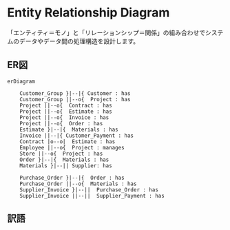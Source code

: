 
# Entity Relationship Diagram

「エンティティ＝モノ」と「リレーションシップ＝関係」の組み合わせでシステムのデータやデータ間の処理構造を設計します。


## ER図

```mermaid
erDiagram

    Customer_Group }|--|{ Customer : has
    Customer_Group ||--o{  Project : has
    Project ||--o{  Contract : has
    Project ||--o{  Estimate : has
    Project ||--o{  Invoice : has
    Project ||--o{  Order : has
    Estimate }|--|{  Materials : has
    Invoice ||--|{ Customer_Payment : has
    Contract |o--o|  Estimate : has 
    Employee ||--o{  Project : manages
    Store ||--o{  Project : has
    Order }|--|{  Materials : has
    Materials }|--|| Supplier: has

    Purchase_Order }|--|{  Order : has
    Purchase_Order ||--o{  Materials : has
    Supplier_Invoice }|--||  Purchase_Order : has
    Supplier_Invoice ||--||  Supplier_Payment : has
```

## 訳語

